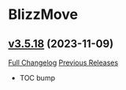 # BlizzMove

## [v3.5.18](https://github.com/Kiatra/BlizzMove/tree/v3.5.18) (2023-11-09)
[Full Changelog](https://github.com/Kiatra/BlizzMove/compare/v3.5.17...v3.5.18) [Previous Releases](https://github.com/Kiatra/BlizzMove/releases)

- TOC bump  

